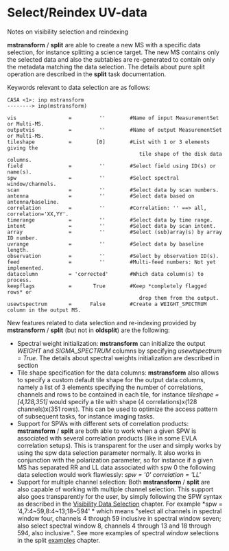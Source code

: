 

# Select/Reindex UV-data 

Notes on visibility selection and reindexing

**mstransform** / **split** are able to create a new MS with a specific data selection, for instance splitting a science target. The new MS contains only the selected data and also the subtables are re-generated to contain only the metadata matching the data selection. The details about pure split operation are described in the **split** task documentation.

Keywords relevant to data selection are as follows:

```
CASA <1>: inp mstransform
--------> inp(mstransform)

vis                 =         ''        #Name of input MeasurementSet or Multi-MS.
outputvis           =         ''        #Name of output MeasurementSet or Multi-MS.
tileshape           =        [0]        #List with 1 or 3 elements giving the
                                           tile shape of the disk data columns.
field               =         ''        #Select field using ID(s) or name(s).
spw                 =         ''        #Select spectral window/channels.
scan                =         ''        #Select data by scan numbers.
antenna             =         ''        #Select data based on antenna/baseline.
correlation         =         ''        #Correlation: '' ==> all, correlation='XX,YY'.
timerange           =         ''        #Select data by time range.
intent              =         ''        #Select data by scan intent.
array               =         ''        #Select (sub)array(s) by array ID number.
uvrange             =         ''        #Select data by baseline length.
observation         =         ''        #Select by observation ID(s).
feed                =         ''        #Multi-feed numbers: Not yet implemented.
datacolumn          = 'corrected'       #Which data column(s) to process.
keepflags           =       True        #Keep *completely flagged rows* or
                                           drop them from the output.
usewtspectrum       =      False        #Create a WEIGHT_SPECTRUM column in the output MS.
```

 

New features related to data selection and re-indexing provided by **mstransform** / **split** (but not in **oldsplit**) are the following:

-   Spectral weight initialization: **mstransform** can initialize the output *WEIGHT* and *SIGMA_SPECTRUM* columns by specifying *usewtspectrum = True*. The details about spectral weights initialization are described in section
-   Tile shape specification for the data columns: **mstransform** also allows to specify a custom default tile shape for the output data columns, namely a list of 3 elements specifying the number of correlations, channels and rows to be contained in each tile, for instance *tileshape = \[4,128,351\]* would specify a tile with shape (4 correlations)x(128 channels)x(351 rows). This can be used to optimize the access pattern of subsequent tasks, for instance imaging tasks.
-   Support for SPWs with different sets of correlation products: **mstransform** / **split** are both able to work when a given SPW is associated with several correlation products (like in some EVLA correlation setups). This is transparent for the user and simply works by using the spw data selection parameter normally. It also works in conjunction with the polarization parameter, so for instance if a given MS has separated RR and LL data associated with spw 0 the following data selection would work flawlessly: *spw = '0' correlation = 'LL'*
-   Support for multiple channel selection: Both **mstransform** / **split** are also capable of working with multiple channel selection. This support also goes transparently for the user, by simply following the SPW syntax as described in the [Visibility Data Selection](https://casa.nrao.edu/casadocs-devel/stable/calibration-and-visibility-data/data-selection-in-a-measurementset) chapter. For example *spw = '4,7:4\~59,8:4\~13;18\~594' * which means \"select all channels in spectral window four, channels 4 through 59 inclusive in spectral window seven; also select spectral window 8, channels 4 through 13 and 18 through 594, also inclusive.\". See more examples of spectral window selections in the split [examples](https://casa.nrao.edu/casadocs-devel/stable/global-task-list/task_split/examples) chapter.

 

